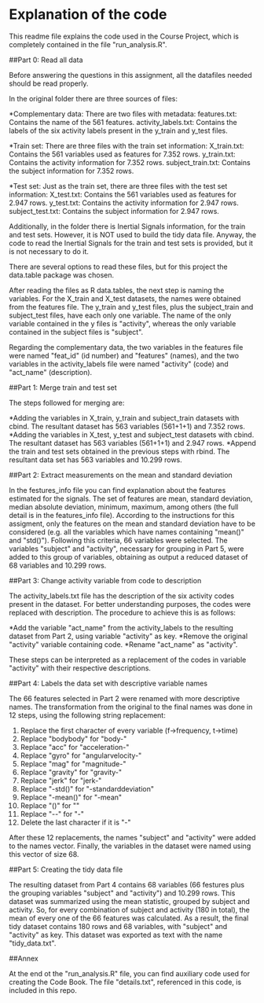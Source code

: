 # Explanation of the code

This readme file explains the code used in the Course Project, which is completely contained in the file "run_analysis.R".

##Part 0: Read all data

Before answering the questions in this assignment, all the datafiles needed should be read properly. 

In the original folder there are three sources of files:

*Complementary data: There are two files with metadata: 
features.txt: Contains the name of the 561 features.
activity_labels.txt: Contains the labels of the six activity labels present in the y_train and y_test files.

*Train set: There are three files with the train set information:
X_train.txt: Contains the 561 variables used as features for 7.352 rows.
y_train.txt: Contains the activity information for 7.352 rows.
subject_train.txt: Contains the subject information for 7.352 rows.

*Test set: Just as the train set, there are three files with the test set information:
X_test.txt: Contains the 561 variables used as features for 2.947 rows.
y_test.txt: Contains the activity information for 2.947 rows.
subject_test.txt: Contains the subject information for 2.947 rows.

Additionally, in the folder there is Inertial Signals information, for the train and test sets. However, it is NOT used to build the tidy data file.
Anyway, the code to read the Inertial Signals for the train and test sets is provided, but it is not necessary to do it.

There are several options to read these files, but for this project the data.table package was chosen. 

After reading the files as R data.tables, the next step is naming the variables. For the X_train and X_test datasets, the names were obtained from the features file. 
The y_train and y_test files, plus the subject_train and subject_test files, have each only one variable. The name of the only variable contained in the y files is 
"activity", whereas the only variable contained in the subject files is "subject".

Regarding the complementary data, the two variables in the features file were named "feat_id" (id number) and "features" (names), and the two variables in the 
activity_labels file were named "activity" (code) and "act_name" (description).

##Part 1: Merge train and test set

The steps followed for merging are:

*Adding the variables in X_train, y_train and subject_train datasets with cbind. The resultant dataset has 563 variables (561+1+1) and 7.352 rows.
*Adding the variables in X_test, y_test and subject_test datasets with cbind. The resultant dataset has 563 variables (561+1+1) and 2.947 rows.
*Append the train and test sets obtained in the previous steps with rbind. The resultant data set has 563 variables and 10.299 rows.

##Part 2: Extract measurements on the mean and standard deviation

In the festures_info file you can find explanation about the features estimated for the signals. The set of features are mean, standard deviation, median absolute
deviation, minimum, maximum, among others (the full detail is in the features_info file).
According to the instructions for this assigment, only the features on the mean and standard deviation have to be considered (e.g. all the variables which have names 
containing "mean()" and "std()"). Following this criteria, 66 variables were selected. The variables "subject" and "activity", necessary for grouping in Part 5, were 
added to this group of variables, obtaining as output a reduced dataset of 68 variables and 10.299 rows.

##Part 3: Change activity variable from code to description

The activity_labels.txt file has the description of the six activity codes present in the dataset. For better understanding purposes, the codes were replaced with 
description. The procedure to achieve this is as follows:

*Add the variable "act_name" from the activity_labels to the resulting dataset from Part 2, using variable "activity" as key. 
*Remove the original "activity" variable containing code.
*Rename "act_name" as "activity".

These steps can be interpreted as a replacement of the codes in variable "activity" with their respective descriptions.

##Part 4: Labels the data set with descriptive variable names

The 66 features selected in Part 2 were renamed with more descriptive names. The transformation from the original to the final names was done in 12 steps, using 
the following string replacement:

1. Replace the first character of every variable (f->frequency, t->time)
2. Replace "bodybody" for "body-"
3. Replace "acc" for "acceleration-"
4. Replace "gyro" for "angularvelocity-"
5. Replace "mag" for "magnitude-"
6. Replace "gravity" for "gravity-"
7. Replace "jerk" for "jerk-"
8. Replace "-std()" for "-standarddeviation"
9. Replace "-mean()" for "-mean"
10. Replace "()" for ""
11. Replace "--" for "-"
12. Delete the last character if it is "-"

After these 12 replacements, the names "subject" and "activity" were added to the names vector. Finally, the variables in the dataset were named using this vector of 
size 68.

##Part 5: Creating the tidy data file

The resulting dataset from Part 4 contains 68 variables (66 festures plus the grouping variables "subject" and "activity") and 10.299 rows. This dataset was summarized
using the mean statistic, grouped by subject and activity. So, for every combination of subject and activity (180 in total), the mean of every one of the 66 features 
was calculated. 
As a result, the final tidy dataset contains 180 rows and 68 variables, with "subject" and "activity" as key. This dataset was exported as text with the name "tidy_data.txt".
 
##Annex

At the end ot the "run_analysis.R" file, you can find auxiliary code used for creating the Code Book. 
The file "details.txt", referenced in this code, is included in this repo.
